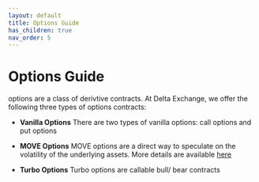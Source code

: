 ```yaml
---
layout: default
title: Options Guide
has_children: true
nav_order: 5
---
```


# Options Guide
options are a class of derivtive contracts. At Delta Exchange, we offer the following three types of options contracts:

- **Vanilla Options**
There are two types of vanilla options: call options and put options

- **MOVE Options**
MOVE options are a direct way to speculate on the volatility of the underlying assets. More details are available [here]({{site.baseurl}}/docs/tutorials/move-contracts)

- **Turbo Options**
Turbo options are callable bull/ bear contracts